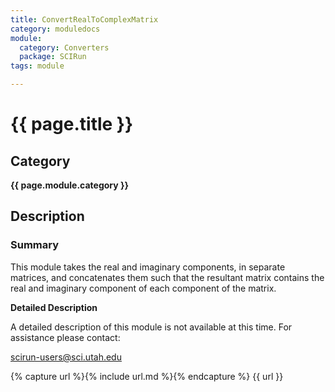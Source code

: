 ```yaml
---
title: ConvertRealToComplexMatrix
category: moduledocs
module:
  category: Converters
  package: SCIRun
tags: module

---
```


# {{ page.title }}

## Category

**{{ page.module.category }}**

## Description

### Summary

This module takes the real and imaginary components, in separate matrices, and concatenates them such that the resultant matrix contains the real and imaginary component of each component of the matrix. 

**Detailed Description**

A detailed description of this module is not available at this time. For assistance please contact:

scirun-users@sci.utah.edu 

{% capture url %}{% include url.md %}{% endcapture %}
{{ url }}

